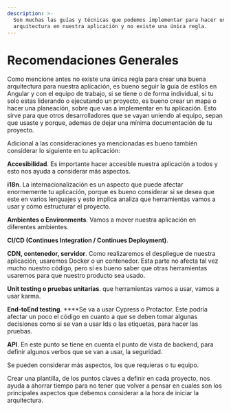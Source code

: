 ```yaml
---
description: >-
  Son muchas las guías y técnicas que podemos implementar para hacer una buena
  arquitectura en nuestra aplicación y no existe una única regla.
---
```


# Recomendaciones Generales

Como mencione antes no existe una única regla para crear una buena arquitectura para nuestra aplicación, es bueno seguir la guía de estilos en Angular y con el equipo de trabajo, si se tiene o de forma individual, si tu solo estas liderando o ejecutando un proyecto, es bueno crear un mapa o hacer una planeación, sobre que vas a implementar en tu aplicación. Esto sirve para que otros desarrolladores que se vayan uniendo al equipo, sepan que usaste y porque, ademas de dejar una mínima documentación de tu proyecto. 

Adicional a las consideraciones ya mencionadas es bueno también considerar lo siguiente en tu aplicación:

**Accesibilidad**. Es importante hacer accesible nuestra aplicación a todos y esto  nos ayuda a considerar más aspectos.

**i18n**. La internacionalización es un aspecto que puede afectar enormemente tu aplicación, porque es bueno considerar si se desea que este en varios lenguajes y esto implica analiza que herramientas vamos a usar y cómo estructurar el proyecto. 

**Ambientes o Environments**. Vamos a mover nuestra aplicación en diferentes ambientes.

**CI/CD \(Continues Integration / Continues Deployment\)**.  

**CDN, contenedor, servidor**. Como realizaremos el despliegue de nuestra aplicación, usaremos Docker o un contenedor. Esta parte no afecta tal vez mucho nuestro código, pero sí es bueno saber que otras herramientas usaremos para que nuestro producto sea usado.

**Unit testing o pruebas unitarias**. que herramientas vamos a usar, vamos a usar karma. 

**End-toEnd testing**. ****Se va a usar Cypress o Protactor. Este podría afectar un poco el código en cuanto a que se deben tomar algunas decisiones como si se van a usar Ids o las etiquetas, para hacer las pruebas.

**API**. En este punto se tiene en cuenta el punto de vista de backend, para definir algunos verbos que se van a usar, la seguridad.

Se pueden considerar más aspectos, los que requieras o tu equipo. 

Crear una plantilla, de los puntos claves a definir en cada proyecto, nos ayuda a ahorrar tiempo para no tener que volver a pensar en cuales son los principales aspectos que debemos considerar a la hora de iniciar la arquitectura.





